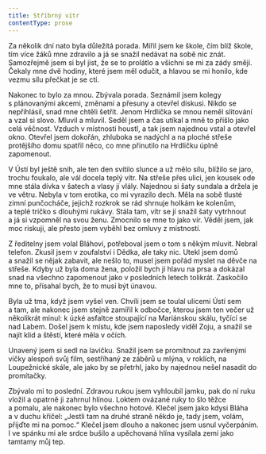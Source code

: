 ```yaml
---
title: Stříbrný vítr
contentType: prose
---
```


<section>

Za několik dní nato byla důležitá porada. Mířil jsem ke škole, čím blíž škole, tím více žáků mne zdravilo a já se snažil nedávat na sobě nic znát. Samozřejmě jsem si byl jist, že se to prolátlo a všichni se mi za zády smějí. Čekaly mne dvě hodiny, které jsem měl odučit, a hlavou se mi honilo, kde vezmu sílu přečkat je se ctí.

Nakonec to bylo za mnou. Zbývala porada. Seznámil jsem kolegy s plánovanými akcemi, změnami a přesuny a otevřel diskusi. Nikdo se nepřihlásil, snad mne chtěli šetřit. Jenom Hrdlička se mnou neměl slitování a vzal si slovo. Mluvil a mluvil. Seděl jsem a čas utíkal a mně to přišlo jako celá věčnost. Vzduch v místnosti houstl, a tak jsem najednou vstal a otevřel okno. Otevřel jsem dokořán, zhluboka se nadýchl a na ploché střeše protějšího domu spatřil něco, co mne přinutilo na Hrdličku úplně zapomenout.

V Ústí byl ještě sníh, ale ten den svítilo slunce a už mělo sílu, blížilo se jaro, trochu foukalo, ale vál docela teplý vítr. Na střeše přes ulici, jen kousek ode mne stála dívka v šatech a vlasy jí vlály. Najednou si šaty sundala a držela je ve větru. Nebyla v tom erotika, co mi vyrazilo dech. Měla na sobě tlusté zimní punčocháče, jejichž rozkrok se rád shrnuje holkám ke kolenům, a teplé tričko s dlouhými rukávy. Stála tam, vítr se jí snažil šaty vytrhnout a já si vzpomněl na svou ženu. Zmocnilo se mne to jako vír. Věděl jsem, jak moc riskuji, ale přesto jsem vyběhl bez omluvy z místností.

Z ředitelny jsem volal Bláhovi, potřeboval jsem o tom s někým mluvit. Nebral telefon. Zkusil jsem v zoufalství i Dědka, ale taky nic. Utekl jsem domů a snažil se nějak zabavit, ale nešlo to, musel jsem pořád myslet na děvče na střeše. Kdyby už byla doma žena, položil bych jí hlavu na prsa a dokázal snad na všechno zapomenout jako v posledních letech tolikrát. Zaskočilo mne to, přísahal bych, že to musí být únavou.

Byla už tma, když jsem vyšel ven. Chvíli jsem se toulal ulicemi Ústí sem a tam, ale nakonec jsem stejně zamířil k odbočce, kterou jsem ten večer už několikrát minul: k úzké asfaltce stoupající na Mariánskou skálu, tyčící se nad Labem. Došel jsem k místu, kde jsem naposledy viděl Zoju, a snažil se najít klid a štěstí, které měla v očích.

Unavený jsem si sedl na lavičku. Snažil jsem se promítnout za zavřenými víčky alespoň svůj film, sestříhaný ze záběrů u mlýna, v roklích, na Loupežnické skále, ale jako by se přetrhl, jako by najednou nešel nasadit do promítačky.

Zbývalo mi to poslední. Zdravou rukou jsem vyhloubil jamku, pak do ní ruku vložil a opatrně ji zahrnul hlínou. Loktem ovázané ruky to šlo těžce a pomalu, ale nakonec bylo všechno hotové. Klečel jsem jako kdysi Bláha a v duchu křičel: „Jestli tam na druhé straně někdo je, tady jsem, volám, přijďte mi na pomoc.“ Klečel jsem dlouho a nakonec jsem usnul vyčerpáním. I ve spánku mi ale srdce bušilo a upěchovaná hlína vysílala zemí jako tamtamy můj tep.

</section>

